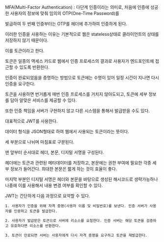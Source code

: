 MFA(Multi-Factor Authentication) : 다단계 인증이라는 의미로, 처음에 인증에 성공한 사용자의 정보에 맞춰 임의의 OTP(One-Time Password)를

발급하여 두 번째 인증부터는 OTP를 헤더에 추가하여 인증하게 된다.

이러한 인증을 사용하는 이유는 기본적으로 웹은 stateless상태로 클라이언트의 상태를 저장하지 않기 때문이다.

이를 토큰이라고 한다.

토큰은 일종의 액세스 카드로 웹에서 인증 프로세스의 결과로 사용자가 엔드포인트에 접근할 수 있도록 반환한다.

인증이 완료되었음을 증명하는 방법으로 토큰에는 수명이 있어 일정 시간이 지나면 다시 인증을 요구한다.

토큰을 사용하면 번거롭게 매번 인증 프로세스를 거치지 않아도되고, 토큰에 세부 정보를 담아 알맞은 서비스를 제공할 수 있다.

또한 인증 책임을 서버가 구현하지 않고 다른 시스템을 통해서 발급받을 수도 있다.

대표적으로 JWT를 사용한다.

데이터 형식을 JSON형태로 하여 웹에서 사용되는 토큰이라는 뜻이다.

세 부분으로 나뉘며 마침표로 구분된다.

맨 앞부터 순서대로 헤더, 본문, 디지털 서명을 구성된다.

헤더에는 토큰과 관련된 메타데이터를 저장하고, 본문에는 권한 부여에 필요한 각종 세부 정보가 들어간다. 최대한 본문은 짧게 하는 것이 효율이 좋다.

마지막 부분인 디지털 서명은 헤더와 본문을 바탕으로 생성된 해시코드로 생략가능하나 나중에 이를 사용해서 내용 변경 여부를 확인할 수 있다.

JWT는 간단하게 다음 과정으로 요약할 수 있다.

    1. 사용자가 인증을 위해 자격 증명(사용자 이름 및 비밀번호)를 보낸다. 인증 서버가 사용자를 인증하고 토큰을 발급한다.

    2. 사용자가 발급받은 토큰으로 서버에 리소스를 요청한다. 인증 서버는 해당 토큰을 검증하고 유효하다면 리소스를 반환한다.

    3. 토큰이 만료되면 서버는 사용자에게 다시 자격 증명을 요구하고 토큰을 재발급한다.